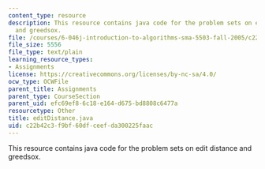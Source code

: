 ```yaml
---
content_type: resource
description: This resource contains java code for the problem sets on edit distance
  and greedsox.
file: /courses/6-046j-introduction-to-algorithms-sma-5503-fall-2005/c22b42c3f9bf60dfceefda300225faac_editDistance.java
file_size: 5556
file_type: text/plain
learning_resource_types:
- Assignments
license: https://creativecommons.org/licenses/by-nc-sa/4.0/
ocw_type: OCWFile
parent_title: Assignments
parent_type: CourseSection
parent_uid: efc69ef8-6c18-e164-d675-bd8808c6477a
resourcetype: Other
title: editDistance.java
uid: c22b42c3-f9bf-60df-ceef-da300225faac
---
```

This resource contains java code for the problem sets on edit distance and greedsox.